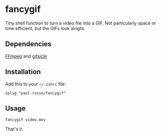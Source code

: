 # fancygif

Tiny shell function to turn a video file into a GIF. Not particularly space or time efficient, but the GIFs look alright.

## Dependencies

[FFmpeg](https://github.com/FFmpeg/FFmpeg) and [gifsicle](https://github.com/kohler/gifsicle)

## Installation

Add this to your `~/.zshrc` file:
```
zplug "paul-russo/fancygif"
```

## Usage

```
fancygif video.mov
```

That's it.
